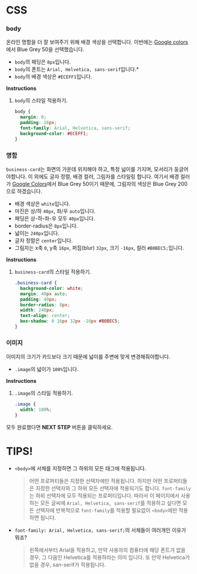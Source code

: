 # CSS
### body 
온라인 명함을 더 잘 보여주기 위해 배경 색상을 선택합니다. 이번에는 [Google colors][1]에서 Blue Grey 50을 선택했습니다.
* `body`의 패딩은 `8px`입니다. 
* `body`의 폰트는 `Arial, Helvetica, sans-serif`입니다.* 
* `body`의 배경 색상은 `#ECEFF1`입니다.

**Instructions**
1. `body`의 스타일 적용하기. 
    ```css
    body {
      margin: 0;
      padding: 16px;
      font-family: Arial, Helvetica, sans-serif;
      background-color: #ECEFF1;
    }
    ```



### 명함
`business-card`는 화면의 가운데 위치해야 하고, 특정 넓이를 가지며, 모서리가 둥글어야합니다. 이 외에도 글자 정렬, 배경 컬러, 그림자를 스타일링 합니다. 여기서 배경 컬러가 [Google Colors][1]에서 Blue Grey 50이기 때문에, 그림자의 색상은 Blue Grey 200으로 하겠습니다. 
* 배경 색상은 `white`입니다.
* 마진은 상/하 `40px`, 좌/우 `auto`입니다.
* 패딩은 상-하-좌-우 모두 `40px`입니다.
* border-radius은 `8px`입니다.
* 넓이는 `240px`입니다. 
* 글자 정렬은 `center`입니다.
* 그림자는 x축 `0`, y축 `16px`, 퍼짐(blur) `32px`, 크기 `-16px`, 컬러 `#B0BEC5;`입니다.

**Instructions**
1. `business-card`의 스타일 적용하기.
    ```css
    .business-card {
      background-color: white;
      margin: 40px auto;
      padding: 40px;
      border-radius: 8px;
      width: 240px;
      text-align: center;
      box-shadow: 0 16px 32px -16px #B0BEC5;
    }
    ```



### 이미지
이미지의 크기가 카드보다 크기 때문에 넓이를 주변에 맞게 변경해줘야합니다. 
* `.image`의 넓이가 `100%`입니다.

**Instructions**
1. `.image`의 스타일 적용하기.
    ```css
    .image {
      width: 100%;
    }
    ```
    
    
    
모두 완료했다면 **NEXT STEP** 버튼을 클릭하세요.



# TIPS! 
* `<body>`에 서체를 지정하면 그 하위의 모든 태그에 적용됩니다.
    > 어떤 프로퍼티들은 지정한 선택자에만 적용됩니다. 하지만 어떤 프로퍼티들은 지정한 선택자와 그 하위 모든 선택자에 적용되기도 합니다. `font-family`는 하위 선택자에 모두 적용되는 프로퍼티입니다. 따라서 이 페이지에서 사용하는 모든 글씨에 `Arial, Helvetica, sans-serif`를 적용하고 싶다면 모든 선택자에 반복적으로 `font-family`를 적용할 필요없이 `<body>`에만 적용하면 됩니다.     
* `font-family: Arial, Helvetica, sans-serif;`의 서체들이 여러개인 이유가 뭐죠?
    > 왼쪽에서부터 Arial을 적용하고, 만약 사용자의 컴퓨터에 해당 폰트가 없을 경우, 그 다음인 Helvetica를 적용하라는 의미 입니다. 또 만약 Helvetica가 없을 경우, san-serif가 적용됩니다.

[1]: https://material.io/design/color/#color-usage-palettes


